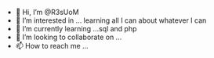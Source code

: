 - 👋 Hi, I’m @R3sUoM
- 👀 I’m interested in ... learning all I can about whatever I can
- 🌱 I’m currently learning ...sql and php 
- 💞️ I’m looking to collaborate on ...
- 📫 How to reach me ...

<!---
R3sUoM/R3sUoM is a ✨ special ✨ repository because its `README.md` (this file) appears on your GitHub profile.
You can click the Preview link to take a look at your changes.
--->
